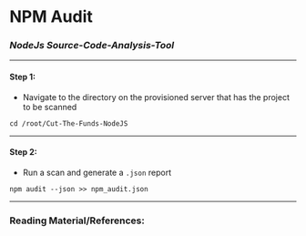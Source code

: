 # **NPM Audit**


### *NodeJs Source-Code-Analysis-Tool*

-------

#### Step 1:

* Navigate to the directory on the provisioned server that has the project to be scanned

```commandline
cd /root/Cut-The-Funds-NodeJS
```

-------

#### Step 2:

* Run a scan and generate a `.json` report

```commandline
npm audit --json >> npm_audit.json
```

---------

### Reading Material/References:
